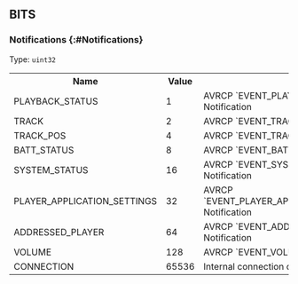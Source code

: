 
## **BITS**

### Notifications {:#Notifications}
Type: <code>uint32</code>


<table>
    <tr><th>Name</th><th>Value</th><th>Description</th></tr><tr>
            <td>PLAYBACK_STATUS</td>
            <td>1</td>
            <td> AVRCP `EVENT_PLAYBACK_STATUS_CHANGED` Notification
</td>
        </tr><tr>
            <td>TRACK</td>
            <td>2</td>
            <td> AVRCP `EVENT_TRACK_CHANGED` Notification
</td>
        </tr><tr>
            <td>TRACK_POS</td>
            <td>4</td>
            <td> AVRCP `EVENT_TRACK_POS_CHANGED` Notification
</td>
        </tr><tr>
            <td>BATT_STATUS</td>
            <td>8</td>
            <td> AVRCP `EVENT_BATT_STATUS_CHANGED` Notification
</td>
        </tr><tr>
            <td>SYSTEM_STATUS</td>
            <td>16</td>
            <td> AVRCP `EVENT_SYSTEM_STATUS_CHANGED` Notification
</td>
        </tr><tr>
            <td>PLAYER_APPLICATION_SETTINGS</td>
            <td>32</td>
            <td> AVRCP `EVENT_PLAYER_APPLICATION_SETTINGS_CHANGED` Notification
</td>
        </tr><tr>
            <td>ADDRESSED_PLAYER</td>
            <td>64</td>
            <td> AVRCP `EVENT_ADDRESSED_PLAYER_CHANGED` Notification
</td>
        </tr><tr>
            <td>VOLUME</td>
            <td>128</td>
            <td> AVRCP `EVENT_VOLUME_CHANGED` Notification
</td>
        </tr><tr>
            <td>CONNECTION</td>
            <td>65536</td>
            <td> Internal connection change event.
</td>
        </tr></table>
